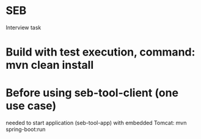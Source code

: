 # SEB
Interview task
# Build with test execution, command: mvn clean install
# Before using seb-tool-client (one use case) 
needed to start application (seb-tool-app) with embedded Tomcat: mvn spring-boot:run
